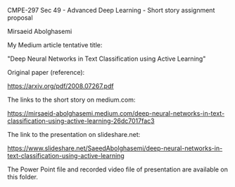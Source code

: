 CMPE-297 Sec 49 - Advanced Deep Learning - Short story assignment proposal

Mirsaeid Abolghasemi



My Medium article tentative title:

"Deep Neural Networks in Text Classification using Active Learning"



Original paper (reference):

https://arxiv.org/pdf/2008.07267.pdf


The links to the short story on medium.com: 

https://mirsaeid-abolghasemi.medium.com/deep-neural-networks-in-text-classification-using-active-learning-26dc7017fac3



The link to the presentation on slideshare.net:

https://www.slideshare.net/SaeedAbolghasemi/deep-neural-networks-in-text-classification-using-active-learning


The Power Point file and recorded video file of presentation are available on this folder.




